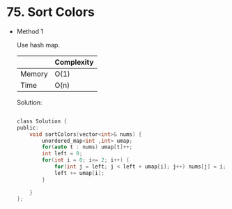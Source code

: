 # 75. Sort Colors 
- Method 1

    Use hash map.

    | |   Complexity  |
    | ----------- | ----------- | 
    |  Memory     | O(1) | 
    |      Time       |  O(n) | 


    Solution:

    ``` h

    class Solution {
    public:
        void sortColors(vector<int>& nums) {
            unordered_map<int ,int> umap;
            for(auto t : nums) umap[t]++;
            int left = 0;
            for(int i = 0; i<= 2; i++) {
                for(int j = left; j < left + umap[i]; j++) nums[j] = i;
                left += umap[i];
            }
            
        }
    };

    ```

<!-- - Method 2

    This is another method.

    | |   Complexity  |
    | ----------- | ----------- | 
    |  Memory     | O(n) | 
    |      Time       |  O(n) | 


    Solution:

    ``` h



    ```

- Additional Knowledge:
       
    Here are some additional knowledge.



<br> -->